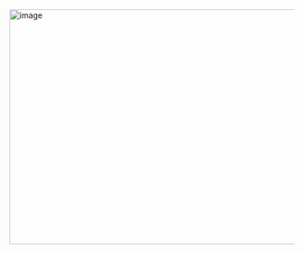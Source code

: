 <img width="1920" height="416" alt="image" src="https://github.com/user-attachments/assets/eb081439-01c0-45ac-8810-5f9e1d493c13" />
